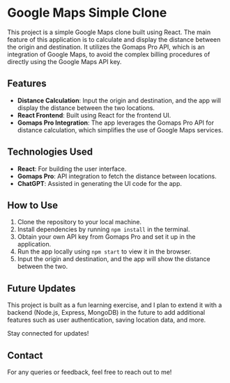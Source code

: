 
# Google Maps Simple Clone

This project is a simple Google Maps clone built using React. The main feature of this application is to calculate and display the distance between the origin and destination. It utilizes the Gomaps Pro API, which is an integration of Google Maps, to avoid the complex billing procedures of directly using the Google Maps API key.

## Features

- **Distance Calculation**: Input the origin and destination, and the app will display the distance between the two locations.
- **React Frontend**: Built using React for the frontend UI.
- **Gomaps Pro Integration**: The app leverages the Gomaps Pro API for distance calculation, which simplifies the use of Google Maps services.

## Technologies Used

- **React**: For building the user interface.
- **Gomaps Pro**: API integration to fetch the distance between locations.
- **ChatGPT**: Assisted in generating the UI code for the app.

## How to Use

1. Clone the repository to your local machine.
2. Install dependencies by running `npm install` in the terminal.
3. Obtain your own API key from Gomaps Pro and set it up in the application.
4. Run the app locally using `npm start` to view it in the browser.
5. Input the origin and destination, and the app will show the distance between the two.

## Future Updates

This project is built as a fun learning exercise, and I plan to extend it with a backend (Node.js, Express, MongoDB) in the future to add additional features such as user authentication, saving location data, and more.

Stay connected for updates!

## Contact

For any queries or feedback, feel free to reach out to me!
